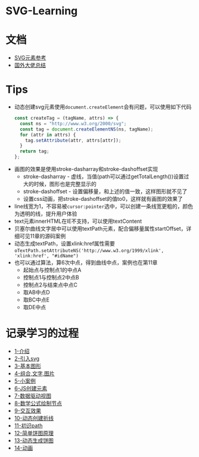 # SVG-Learning

# 文档

* [SVG元素参考](https://developer.mozilla.org/zh-CN/docs/Web/SVG/Element)
* [国外大佬总结](http://tutorials.jenkov.com/svg/index.html)

# Tips

* 动态创建svg元素使用`document.createElement`会有问题，可以使用如下代码
  ```js
  const createTag = (tagName, attrs) => {
    const ns = "http://www.w3.org/2000/svg";
    const tag = document.createElementNS(ns, tagName);
    for (attr in attrs) {
      tag.setAttribute(attr, attrs[attr]);
    }
    return tag;
  };  
  ```
* 画图的效果是使用stroke-dasharray和stroke-dashoffset实现
  * stroke-dasharray - 虚线，当值(path可以通过getTotalLength())设置过大的时候，图形也是完整显示的
  * stroke-dashoffset - 设置偏移量，和上述的值一致，这样图形就不见了
  * 设置css动画，把stroke-dashoffset的值to0，这样就有画图的效果了
* line线宽为1，不容易被`cursor:pointer`选中，可以创建一条线宽更粗的，颜色为透明的线，提升用户体验
* text元素innerHTML在IE不支持，可以使用textContent
* 贝塞尔曲线文字居中可以使用textPath元素，配合偏移量属性startOffset，详细可见11章的源码案例
* 动态生成textPath，设置xlink:href属性需要`oTextPath.setAttributeNS('http://www.w3.org/1999/xlink', 'xlink:href', "#idName")`
* 也可以通过算法，算6次中点，得到曲线中点，案例也在第11章
  * 起始点与控制点1的中点A
  * 控制点1与控制点2中点B
  * 控制点2与结束点中点C
  * 取AB中点D
  * 取BC中点E
  * 取DE中点

# 记录学习的过程

  * [1-介绍](./1-介绍/1-介绍.md)
  * [2-引入svg](./2-引入svg/2-引入svg.md)
  * [3-基本图形](./3-基本图形/3-基本图形.md)
  * [4-组合,文字,图片](./4-组合,文字,图片/4-组合,文字,图片.md)
  * [5-小案例](./5-小案例/5-小案例.md)
  * [6-JS创建元素](./6-JS创建元素/6-JS创建元素.md)
  * [7-数据驱动视图](./7-数据驱动视图/7-数据驱动视图.md)
  * [8-数学公式绘制节点](./8-数学公式绘制节点/8-数学公式绘制节点.md)
  * [9-交互效果](./9-交互效果/9-交互效果.md)
  * [10-动态创建折线](./10-动态创建折线/10-动态创建折线.md)
  * [11-初识path](./11-初识path/11-初识path.md)
  * [12-简单饼图原理](./12-简单饼图原理/12-简单饼图原理.md)
  * [13-动态生成饼图](./13-动态生成饼图/13-动态生成饼图.md)
  * [14-动画](./14-动画/14-动画.md)
